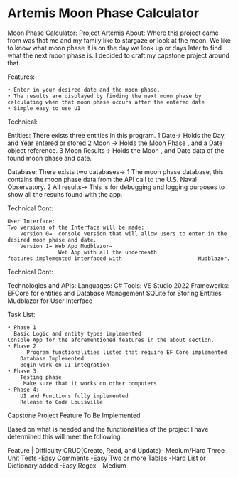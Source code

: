 # Artemis Moon Phase Calculator
Moon Phase Calculator: Project Artemis
About:
	Where this project came from was that me and my family like to stargaze or look at the moon. We like to know what moon phase it is on the day we look up or days later to find what the next moon phase is. I decided to craft my capstone project around that.

Features:

    • Enter in your desired date and the moon phase.
    • The results are displayed by finding the next moon phase by calculating when that moon phase occurs after the entered date
    • Simple easy to use UI

Technical:

Entities:
	There exists three entities in this program.
		1 Date→ Holds the Day, and Year entered or stored
		2 Moon → Holds the Moon Phase , and a Date object reference.
		3 Moon Results→ Holds the Moon , and Date data of the found moon phase and date.

Database:
	There exists two databases→ 
		1 The moon phase database, this contains the moon phase data from the API call to the U.S. Naval Observatory.
		2 All results→ This is for debugging and logging purposes to show all the results found with the app.


Technical Cont:

	User Interface:
	Two versions of the Interface will be made:
		Version 0→  console version that will allow users to enter in the desired moon phase and date.			
		Version 1→ Web App Mudblazor→ 
					Web App with all the underneath 							features implemented interfaced with 						Mudblazor.

Technical Cont:

Technologies and APIs:
	Languages:
		C#
	Tools:
		VS Studio 2022
	Frameworks:
		EFCore for entities and Database Management
		SQLite for Storing Entities
		Mudblazor for User Interface

Task List:

    • Phase 1
      Basic Logic and entity types implemented
	Console App for the aforementioned features in the about section. 
    • Phase 2
          Program functionalities listed that require EF Core implemented
	    Database Implemented
	    Begin work on UI integration
    • Phase 3
	    Testing phase 
	     Make sure that it works on other computers
    • Phase 4:
		UI and Functions fully implemented
		Release to Code Louisville
	
	
Capstone Project Feature To Be Implemented

Based on what is needed and the functionalities of the project I have determined this will meet the following.


Feature         |                Difficulty
CRUD(Create, Read, and Update)- Medium/Hard
Three Unit Tests -Easy
Comments -Easy
Two or more Tables -Hard
List or Dictionary added -Easy
Regex - Medium
